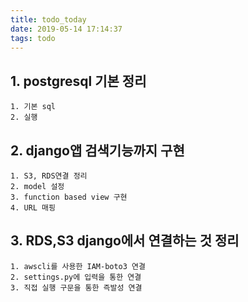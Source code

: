 ```yaml
---
title: todo_today
date: 2019-05-14 17:14:37
tags: todo
---
```


## 1. postgresql 기본 정리
    1. 기본 sql
    2. 실행

## 2. django앱 검색기능까지 구현
    1. S3, RDS연결 정리
    2. model 설정
    3. function based view 구현
    4. URL 매핑

## 3. RDS,S3 django에서 연결하는 것 정리
    1. awscli를 사용한 IAM-boto3 연결
    2. settings.py에 입력을 통한 연결
    3. 직접 실행 구문을 통한 즉발성 연결
